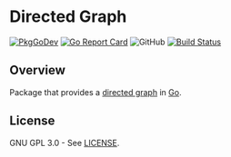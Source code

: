 Directed Graph
==============

[![PkgGoDev](https://pkg.go.dev/badge/GodsBoss/go-digraph)](https://pkg.go.dev/github.com/GodsBoss/go-digraph) [![Go Report Card](https://goreportcard.com/badge/github.com/GodsBoss/go-digraph)](https://goreportcard.com/report/github.com/GodsBoss/go-digraph) ![GitHub](https://img.shields.io/github/license/GodsBoss/go-digraph?color=blue) [![Build Status](https://travis-ci.org/GodsBoss/go-digraph.svg?branch=master)](https://travis-ci.org/GodsBoss/go-digraph)

Overview
--------

Package that provides a [directed graph](https://en.wikipedia.org/wiki/Directed_graph) in [Go](https://golang.org/).

License
-------

GNU GPL 3.0 - See [LICENSE](./LICENSE).
